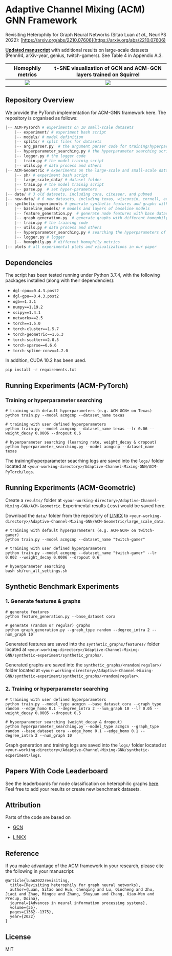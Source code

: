# Adaptive Channel Mixing (ACM) GNN Framework

Revisiting Heterophily for Graph Neural Networks (Sitao Luan *et al.*, NeurIPS 2022): [https://arxiv.org/abs/2210.07606](https://arxiv.org/abs/2210.07606)

[**Updated manuscript**](https://github.com/SitaoLuan/ACM-GNN/blob/main/Revisiting_Heterophily_For_Graph_Neural_Networks_updated.pdf) with additional results on large-scale datasets (Penn94, arXiv-year, genius, twitch-gamers). See Table 4 in Appendix A.3.

Homophily metrics             |  t-SNE visualization of GCN and ACM-GCN layers trained on Squirrel
:-------------------------:|:-------------------------:
![](https://github.com/SitaoLuan/Adaptive-Channel-Mixing-GNN/blob/main/plots/fig_bipartite.jpg)  |  ![](https://github.com/SitaoLuan/Adaptive-Channel-Mixing-GNN/blob/main/plots/ACM_output_layer.jpg)

## Repository Overview
We provide the PyTorch implementation for ACM-GNN framework here. The repository is organised as follows:

```python
|-- ACM-PyTorch # experiments on 10 small-scale datasets
    |-- experiment/ # experiment bash script 
    |-- models/ # model definition
    |-- splits/ # split files for datasets
    |-- arg_parser.py  # the argument parser code for training/hyperparameter searching script
    |-- hyperparameter_searching.py # the hyperparameter searching script
    |-- logger.py # the logger code
    |-- train.py # the model trainig script
    |-- utils.py # data process and others
|-- ACM-Geometric # experiments on the large-scale and small-scale datasets based on the data provided by LINKX
    |-- sh/ # experiment bash script
    |-- large_scale_data/ # dataset folder
    |-- train.py # the model trainig script
    |-- parse.py  # set hyper-parameters
|-- data/ # 3 old datasets, including cora, citeseer, and pubmed
|-- new-data/ # 6 new datasets, including texas, wisconsin, cornell, actor, squirrel, and chameleon
|-- synthetic-experiments # generate synthetic features and graphs with different homophily levels and train baseline models
    |-- baseline_models/ # models and layers of baseline models
    |-- feature_generation.py  # generate node features with base datasets
    |-- graph_generation.py  # generate graphs with different homophily levels
    |-- train.py # the training code
    |-- utils.py # data process and others
    |-- hyperparameter_searching.py # searching the hyperparameters of the baseline model
    |-- logger.py # logger
    |-- homophily.py # different homophily metrics
|-- plots # all experimental plots and visualizations in our paper
```

## Dependencies

The script has been tested running under Python 3.7.4, with the following packages installed (along with their dependencies):

- `dgl-cpu==0.4.3.post2`
- `dgl-gpu==0.4.3.post2`
- `ogb==1.3.1`
- `numpy==1.19.2`
- `scipy==1.4.1`
- `networkx==2.5`
- `torch==1.5.0`
- `torch-cluster==1.5.7`
- `torch-geometric==1.6.3`
- `torch-scatter==2.0.5`
- `torch-sparse==0.6.6`
- `torch-spline-conv==1.2.0`

In addition, CUDA 10.2 has been used.

```
pip install -r requirements.txt
```

## Running Experiments (ACM-PyTorch)

### Training or hyperparameter searching

```
# training with default hyperparameters (e.g. ACM-GCN+ on Texas)
python train.py --model acmgcnp --dataset_name texas

# training with user defined hyperparameters
python train.py --model acmgcnp --dataset_name texas --lr 0.06 --weight_decay 0.0006 --dropout 0.6

# hyperparameter searching (learning rate, weight_decay & dropout)
python hyperparameter_searching.py --model acmgcnp --dataset_name texas
```
The training/hyperparameter seacrhing logs are saved into the `logs/` folder located at `<your-working-directory>/Adaptive-Channel-Mixing-GNN/ACM-PyTorch/logs`.

## Running Experiments (ACM-Geometric)

Create a `results/` folder at `<your-working-directory>/Adaptive-Channel-Mixing-GNN/ACM-Geometric`. Experimental results (.csv) would be saved here.

Download the `data/` folder from the repository of [LINKX](https://github.com/CUAI/Non-Homophily-Large-Scale) to `<your-working-directory>/Adaptive-Channel-Mixing-GNN/ACM-Geometric/large_scale_data`.

```
# training with default hyperparameters (e.g. ACM-GCN+ on twitch-gamer)
python train.py --model acmgcnp --dataset_name "twitch-gamer"

# training with user defined hyperparameters
python train.py --model acmgcnp --dataset_name "twitch-gamer" --lr 0.002 --weight_decay 0.0006 --dropout 0.6

# hyperparameter searching
bash sh/run_all_settings.sh

```

## Synthetic Benchmark Experiments 

### 1. Generate features & graphs

```
# generate features
python feature_generation.py --base_dataset cora

# generate (random or regular) graphs
python graph_generation.py --graph_type random --degree_intra 2 --num_graph 10
```
Generated features are saved into the `synthetic_graphs/features/` folder located at `<your-working-directory>/Adaptive-Channel-Mixing-GNN/synthetic-experiment/synthetic_graphs/`.

Generated graphs are saved into the `synthetic_graphs/<random|regular>/` folder located at `<your-working-directory>/Adaptive-Channel-Mixing-GNN/synthetic-experiment/synthetic_graphs/<random|regular>`.

### 2. Training or hyperparameter searching

```
# training with user defined hyperparameters
python train.py --model_type acmgcn --base_dataset cora --graph_type random --edge_homo 0.1 --degree_intra 2 --num_graph 10 --lr 0.05 --weight_decay 0.0005 --dropout 0.5

# hyperparameter searching (weight_decay & dropout)
python hyperparameter_searching.py --model_type acmgcn --graph_type random --base_dataset cora --edge_homo 0.1 --edge_homo 0.1 --degree_intra 2 --num_graph 10 

```
Graph generation and training logs are saved into the `logs/` folder located at `<your-working-directory>/Adaptive-Channel-Mixing-GNN/synthetic-experiment/logs`.

## Papers With Code Leaderboard

See the leaderboards for node classification on heterophilic graphs [here](https://paperswithcode.com/task/node-classification-on-non-homophilic). Feel free to add your results or create new benchmark datasets.

## Attribution
Parts of the code are based on
- [GCN](https://github.com/tkipf/pygcn)

- [LINKX](https://github.com/CUAI/Non-Homophily-Large-Scale)

## Reference
If you make advantage of the ACM framework in your research, please cite the following in your manuscript:

```
@article{luan2022revisiting,
  title={Revisiting heterophily for graph neural networks},
  author={Luan, Sitao and Hua, Chenqing and Lu, Qincheng and Zhu, Jiaqi and Zhao, Mingde and Zhang, Shuyuan and Chang, Xiao-Wen and Precup, Doina},
  journal={Advances in neural information processing systems},
  volume={35},
  pages={1362--1375},
  year={2022}
}
```

## License
MIT
